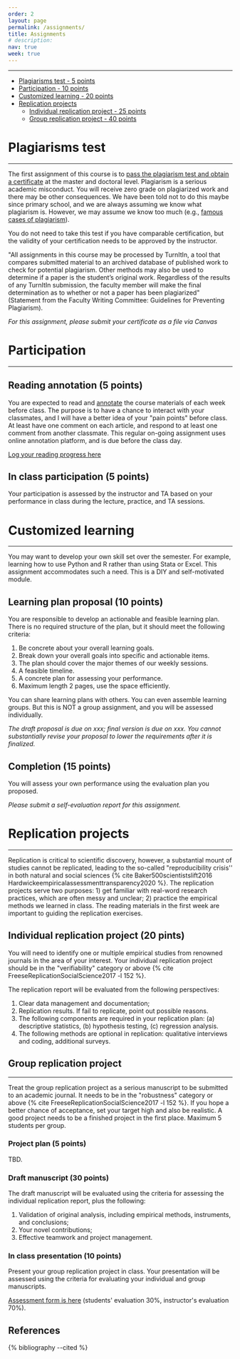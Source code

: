 ```yaml
---
order: 2
layout: page
permalink: /assignments/
title: Assignments
# description:
nav: true
week: true
---
```


---
- [Plagiarisms test - 5 points](#plagiarisms-test)
- [Participation - 10 points](#participation)
- [Customized learning - 20 points](#customized-learning)
- [Replication projects](#replication-projects)
	- [Individual replication project - 25 points](#individual-replication-project)
	- [Group replication project - 40 points](#group-replication-project)


# Plagiarisms test
----

The first assignment of this course is to [pass the plagiarism test and obtain a certificate](https://plagiarism.iu.edu/index.html) at the master and doctoral level. Plagiarism is a serious academic misconduct. You will receive zero grade on plagiarized work and there may be other consequences. We have been told not to do this maybe since primary school, and we are always assuming we know what plagiarism is. However, we may assume we know too much (e.g., [famous cases of plagiarism](https://www.google.com/search?q=famous+cases+of+plagiarism)).

You do not need to take this test if you have comparable certification, but the validity of your certification needs to be approved by the instructor.

"All assignments in this course may be processed by TurnItIn, a tool that compares submitted material to an archived database of published work to check for potential plagiarism. Other methods may also be used to determine if a paper is the student’s original work. Regardless of the results of any TurnItIn submission, the faculty member will make the final determination as to whether or not a paper has been plagiarized" (Statement from the Faculty Writing Committee: Guidelines for Preventing Plagiarism).

_For this assignment, please submit your certificate as a file via Canvas_


# Participation
---

## Reading annotation (5 points)

You are expected to read and [annotate](#) the course materials of each week before class. The purpose is to have a chance to interact with your classmates, and I will have a better idea of your "pain points" before class. At least have one comment on each article, and respond to at least one comment from another classmate. This regular on-going assignment uses online annotation platform, and is due before the class day.

[Log your reading progress here](#)

## In class participation (5 points)

Your participation is assessed by the instructor and TA based on your performance in class during the lecture, practice, and TA sessions.


# Customized learning
---

You may want to develop your own skill set over the semester. For example, learning how to use Python and R rather than using Stata or Excel. This assignment accommodates such a need. This is a DIY and self-motivated module.

## Learning plan proposal (10 points)

You are responsible to develop an actionable and feasible learning plan. There is no required structure of the plan, but it should meet the following criteria:

1. Be concrete about your overall learning goals.
2. Break down your overall goals into specific and actionable items.
3. The plan should cover the major themes of our weekly sessions.
4. A feasible timeline.
5. A concrete plan for assessing your performance.
6. Maximum length 2 pages, use the space efficiently.

You can share learning plans with others. You can even assemble learning groups. But this is NOT a group assignment, and you will be assessed individually.

_The draft proposal is due on xxx; final version is due on xxx. You cannot substantially revise your proposal to lower the requirements after it is finalized._

## Completion (15 points)

You will assess your own performance using the evaluation plan you proposed.

_Please submit a self-evaluation report for this assignment._


# Replication projects
---

Replication is critical to scientific discovery, however, a substantial mount of studies cannot be replicated, leading to the so-called "reproducibility crisis'' in both natural and social sciences {% cite Baker500scientistslift2016 Hardwickeempiricalassessmenttransparency2020 %}. The replication projects serve two purposes: 1) get familiar with real-word research practices, which are often messy and unclear; 2) practice the empirical methods we learned in class. The reading materials in the first week are important to guiding the replication exercises.

## Individual replication project (20 pints)

You will need to identify one or multiple empirical studies from renowned journals in the area of your interest. Your individual replication project should be in the "verifiability" category or above {% cite FreeseReplicationSocialScience2017 -l 152 %}. 

The replication report will be evaluated from the following perspectives:

1. Clear data management and documentation;
2. Replication results. If fail to replicate, point out possible reasons.
3. The following components are required in your replication plan: (a) descriptive statistics, (b) hypothesis testing, (c) regression analysis.
4. The following methods are optional in replication: qualitative interviews and coding, additional surveys.

<!-- ### In class presentation (5 points)

You will present your replication plan in class. You presentation should include:

1. An introduction of the empirical study/studies you selected.
2. The reasons for choosing the study/studies.
3. Your replication plan and the work you have done so far. -->

## Group replication project
---
Treat the group replication project as a serious manuscript to be submitted to an academic journal. It needs to be in the "robustness" category or above {% cite FreeseReplicationSocialScience2017 -l 152 %}. If you hope a better chance of acceptance, set your target high and also be realistic. A good project needs to be a finished project in the first place. Maximum 5 students per group.

### Project plan (5 points)

TBD.

### Draft manuscript (30 points)

The draft manuscript will be evaluated using the criteria for assessing the individual replication report, plus the following: 

1. Validation of original analysis, including empirical methods, instruments, and conclusions;
2. Your novel contributions; 
3. Effective teamwork and project management.

### In class presentation (10 points)

Present your group replication project in class. Your presentation will be assessed using the criteria for evaluating your individual and group manuscripts.

[Assessment form is here](#) (students' evaluation 30%, instructor's evaluation 70%).

<!-- Present your group replication project in class. Your presentation should include:

1. An introduction of the empirical study/studies you selected.
2. The reasons for choosing the study/studies.
3. Your replication plan and the work you have done so far. -->


References
---

{% bibliography --cited %}

